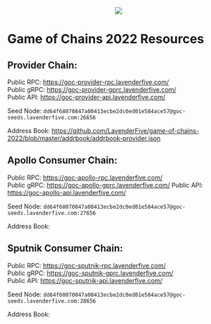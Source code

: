 <p align="center">
  <img src="https://user-images.githubusercontent.com/9121234/190864636-b5047a5b-8f44-42ed-a9de-62095bebd2a3.jpg" />
</p>
  
# Game of Chains 2022 Resources
  
## **Provider Chain**:  
Public RPC:  https://goc-provider-rpc.lavenderfive.com/  
Public gRPC: https://goc-provider-gprc.lavenderfive.com/  
Public API:  https://goc-provider-api.lavenderfive.com/  
  
Seed Node: `dd64f68070847a00413ecbe2dc0ed01e584ace57@goc-seeds.lavenderfive.com:26656`    
  
Address Book: https://github.com/LavenderFive/game-of-chains-2022/blob/master/addrbook/addrbook-provider.json   

## **Apollo Consumer Chain**:  
Public RPC: https://goc-apollo-rpc.lavenderfive.com/   
Public gRPC: https://goc-apollo-gprc.lavenderfive.com/
Public API: https://goc-apollo-api.lavenderfive.com/   
  
Seed Node: `dd64f68070847a00413ecbe2dc0ed01e584ace57@goc-seeds.lavenderfive.com:27656`    
  
Address Book:   

## **Sputnik Consumer Chain**:  
Public RPC: https://goc-sputnik-rpc.lavenderfive.com/   
Public gRPC: https://goc-sputnik-gprc.lavenderfive.com/  
Public API: https://goc-sputnik-api.lavenderfive.com/ 
  
Seed Node: `dd64f68070847a00413ecbe2dc0ed01e584ace57@goc-seeds.lavenderfive.com:28656`    
  
Address Book:   
